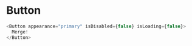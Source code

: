 # Button

```javascript
<Button appearance="primary" isDisabled={false} isLoading={false}>
  Merge!
</Button>
```
